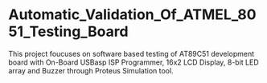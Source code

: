 # Automatic_Validation_Of_ATMEL_8051_Testing_Board
This project foucuses on software based testing of AT89C51 development board with On-Board USBasp ISP Programmer, 16x2 LCD Display, 8-bit LED array and Buzzer through Proteus Simulation tool.
